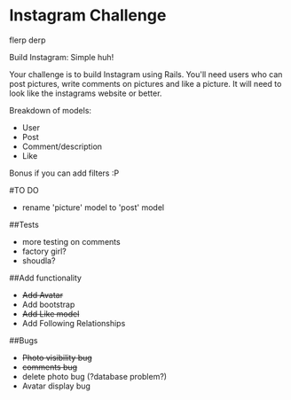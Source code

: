 Instagram Challenge
===================
flerp derp

Build Instagram: Simple huh!

Your challenge is to build Instagram using Rails. You'll need users who can post pictures, write comments on pictures and like a picture. It will need to look like the instagrams website or better. 

Breakdown of models:
- User
- Post
- Comment/description
- Like

Bonus if you can add filters :P 

#TO DO

  - rename 'picture' model to 'post' model

##Tests
  - more testing on comments
  - factory girl? 
  - shoudla? 

##Add functionality
  - ~~Add Avatar~~
  - Add bootstrap
  - ~~Add Like model~~
  - Add Following Relationships

##Bugs
  - ~~Photo visibility bug~~
  - ~~comments bug~~
  - delete photo bug (?database problem?)
  - Avatar display bug




